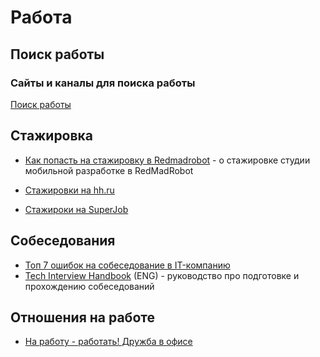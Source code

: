 # Работа

## Поиск работы

### Сайты и каналы для поиска работы

[Поиск работы](job-search.md)

## Стажировка

- [Как попасть на стажировку в Redmadrobot](https://www.youtube.com/watch?v=XLpHRJtpY0c) - о стажировке студии мобильной разработке в RedMadRobot

- [Стажировки на hh.ru](https://hh.ru/search/vacancy?employment=probation)
- [Стажироки на SuperJob](https://students.superjob.ru/stazhirovki/)

## Собеседования

- [Топ 7 ошибок на собеседование в IT-компанию](https://www.youtube.com/watch?v=IcFBsPN2U2g)
- [Tech Interview Handbook](https://yangshun.github.io/tech-interview-handbook) (ENG) - руководство про подготовке и прохождению собеседований

## Отношения на работе

- [На работу - работать! Дружба в офисе](https://youtu.be/4X8bGaSmLEY)
